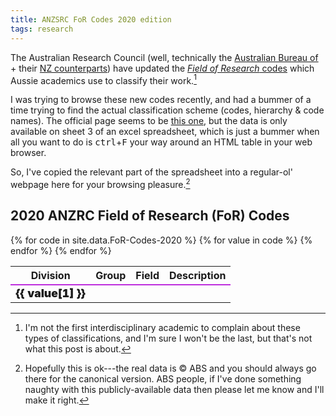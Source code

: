 ```yaml
---
title: ANZSRC FoR Codes 2020 edition
tags: research
---
```


The Australian Research Council (well, technically the
[Australian Bureau of](https://www.abs.gov.au) + their
[NZ counterparts](https://www.stats.govt.nz)) have updated the
[_Field of Research_ codes](https://www.arc.gov.au/grants/grant-application/classification-codes-rfcd-seo-and-anzsic-codes)
which Aussie academics use to classify their work.[^interdisciplinary-complaint]

[^interdisciplinary-complaint]:
    I'm not the first interdisciplinary academic to complain about these types
    of classifications, and I'm sure I won't be the last, but that's not what
    this post is about.

I was trying to browse these new codes recently, and had a bummer of a time
trying to find the actual classification scheme (codes, hierarchy & code names).
The official page seems to be
[this one](https://www.abs.gov.au/AUSSTATS/abs@.nsf/Lookup/1297.0Main+Features12020?OpenDocument),
but the data is only available on sheet 3 of an excel spreadsheet, which is just
a bummer when all you want to do is <kbd>ctrl</kbd>+<kbd>F</kbd> your way around
an HTML table in your web browser.

So, I've copied the relevant part of the spreadsheet into a regular-ol' webpage
here for your browsing pleasure.[^hosting]

[^hosting]:
    Hopefully this is ok---the real data is © ABS and you should always go there
    for the canonical version. ABS people, if I've done something naughty with
    this publicly-available data then please let me know and I'll make it right.

## 2020 ANZRC Field of Research (FoR) Codes

<style>
#FoR-Codes-2020 tr.division {
  border-top: 2px solid #be2edd;
  font-weight: 900;
  font-size: 1.1em;
}
#FoR-Codes-2020 tr.group {
  border-top: 1px solid #be2edd;
  font-weight: 900;
}
</style>

<table id="FoR-Codes-2020">
  <thead>
    <tr><th>Division</th><th>Group</th><th>Field</th><th>Description</th></tr>
  </thead>
  <tbody>
  {% for code in site.data.FoR-Codes-2020 %}
    <tr
    {% if code.Division != nil %}
    class="division"
    {% elsif code.Group != nil %}
    class="group"
    {% endif %}
    >
    {% for value in code %}
      <td>{{ value[1] }}</td>
    {% endfor %}
    </tr>
  {% endfor %}
  </tbody>
</table>

